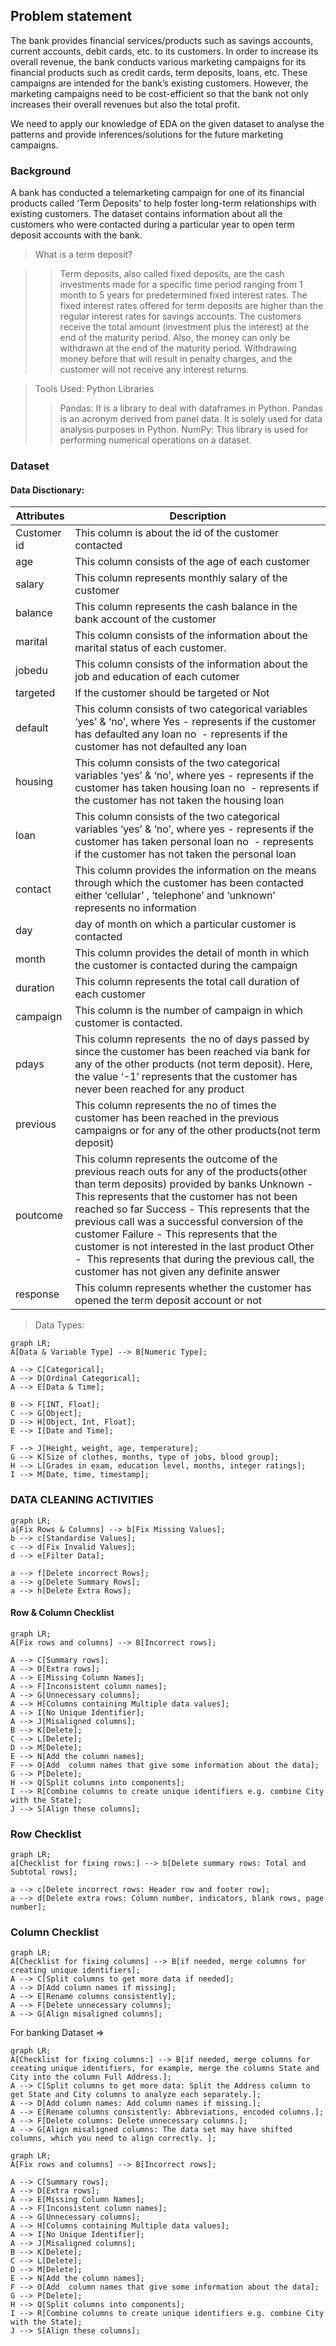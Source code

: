 ## Problem statement

The bank provides financial services/products such as savings accounts, current accounts, debit cards, etc. to its customers.
In order to increase its overall revenue, the bank conducts various marketing campaigns for its financial products such as credit cards, term deposits, loans, etc.
These campaigns are intended for the bank’s existing customers.
However, the marketing campaigns need to be cost-efficient so that the bank not only increases their overall revenues but also the total profit.


We need to apply our knowledge of EDA on the given dataset to analyse the patterns and provide inferences/solutions for the future marketing campaigns.

### Background
A bank has conducted a telemarketing campaign for one of its financial products called ‘Term Deposits’ to help foster long-term relationships with existing customers. The dataset contains information about all the customers who were contacted during a particular year to open term deposit accounts with the bank.

 

> What is a term deposit?

>> Term deposits, also called fixed deposits, are the cash investments made for a specific time period ranging from 1 month to 5 years for predetermined fixed interest rates. The fixed interest rates offered for term deposits are higher than the regular interest rates for savings accounts. The customers receive the total amount (investment plus the interest) at the end of the maturity period. Also, the money can only be withdrawn at the end of the maturity period. Withdrawing money before that will result in penalty charges, and the customer will not receive any interest returns.

> Tools Used: Python Libraries
>> Pandas: It is a library to deal with dataframes in Python. Pandas is an acronym derived from panel data. It is solely used for data analysis purposes in Python.
>> NumPy: This library is used for performing numerical operations on a dataset.



### Dataset

#### Data Disctionary:

| 	Attributes | 	Description	 |
| 	----------- 	 | 	----------- 	 |
| 	Customer id	 | 	This column is about the id of the customer contacted	 |
| 	age	 | 	This column consists of the age of each customer	 |
| 	salary	 | 	This column represents monthly salary of the customer	 |
| 	balance	 | 	This column represents the cash balance in the bank account of the customer	 |
| 	marital	 | 	 This column consists of the information about the marital status of each customer.	 |
| 	jobedu	 | 	This column consists of the information about the job and education of each cutomer	 |
| 	targeted	 | 	If the customer should be targeted or Not	 |
| 	default 	 | 	This column consists of two categorical variables ‘yes’ & ‘no’, where            Yes - represents if the customer has defaulted any loan                                                       no  - represents if the customer has not defaulted any loan	 |
| 	housing	 | 	 This column consists of the two categorical variables ‘yes’ & ‘no’, where     yes - represents if the customer has taken housing loan                                                no  - represents if the customer has not taken the housing loan                                                                                                                              	 |
| 	loan	 | 	This column consists of the two categorical variables ‘yes’ & ‘no’, where                 yes - represents if the customer has taken personal loan                                                              no  - represents if the customer has not taken the personal loan	 |
| 	contact 	 | 	This column provides the information on the means through which the customer has been contacted either ‘cellular’ , ‘telephone’ and ‘unknown’ represents no information	 |
| 	day	 | 	day of month on which a particular customer is contacted	 |
| 	month	 | 	This column provides the detail of month in which the customer is contacted during the campaign	 |
| 	duration	 | 	 This column represents the total call duration of each customer 	 |
| 	campaign	 | 	This column is the number of campaign in which customer is contacted.	 |
| 	pdays 	 | 	This column represents  the no of days passed by since the customer has been reached via bank for any of the other products (not term deposit). Here, the value ‘-1’ represents that the customer has never been reached for any product	 |
| 	previous	 | 	This column represents the no of times the customer has been reached in the previous campaigns or for any of the other products(not term deposit)	 |
| 	poutcome	 | 	This column represents the outcome of the previous reach outs for any of the products(other than term deposits) provided by banks                                                                                                    Unknown - This represents that the customer has not been reached so far       Success - This represents that the previous call was a successful conversion of the customer                                                                                                                Failure - This represents that the customer is not interested in the last product                                                                                                                                                      Other -  This represents that during the previous call, the customer has not given any definite answer	 |
| 	response	 | 	This column represents whether the customer has opened the term deposit account or not	 |




> Data Types:


```mermaid
graph LR;
A[Data & Variable Type] --> B[Numeric Type];

A --> C[Categorical];
A --> D[Ordinal Categorical];
A --> E[Data & Time];

B --> F[INT, Float];
C --> G[Object];
D --> H[Object, Int, Float];
E --> I[Date and Time];

F --> J[Height, weight, age, temperature];
G --> K[Size of clothes, months, type of jobs, blood group];
H --> L[Grades in exam, education level, months, integer ratings];
I --> M[Date, time, timestamp];

```



### DATA CLEANING ACTIVITIES

```mermaid
graph LR;
a[Fix Rows & Columns] --> b[Fix Missing Values];
b --> c[Standardise Values];
c --> d[Fix Invalid Values];
d --> e[Filter Data];

a --> f[Delete incorrect Rows];
a --> g[Delete Summary Rows];
a --> h[Delete Extra Rows];
```

#### Row & Column Checklist

```mermaid
graph LR;
A[Fix rows and columns] --> B[Incorrect rows];				
				
A --> C[Summary rows];
A --> D[Extra rows];
A --> E[Missing Column Names];
A --> F[Inconsistent column names];
A --> G[Unnecessary columns];
A --> H[Columns containing Multiple data values];
A --> I[No Unique Identifier];
A --> J[Misaligned columns];
B --> K[Delete];
C --> L[Delete];
D --> M[Delete];
E --> N[Add the column names];
F --> O[Add  column names that give some information about the data];
G --> P[Delete];
H --> Q[Split columns into components];
I --> R[Combine columns to create unique identifiers e.g. combine City with the State];
J --> S[Align these columns];

```










































### Row Checklist
```mermaid
graph LR;
a[Checklist for fixing rows:] --> b[Delete summary rows: Total and Subtotal rows];

a --> c[Delete incorrect rows: Header row and footer row];
a --> d[Delete extra rows: Column number, indicators, blank rows, page number];

```

### Column Checklist

```mermaid
graph LR;
A[Checklist for fixing columns] --> B[if needed, merge columns for creating unique identifiers];
A --> C[Split columns to get more data if needed];
A --> D[Add column names if missing];
A --> E[Rename columns consistently];
A --> F[Delete unnecessary columns];
A --> G[Align misaligned columns];
```

For banking Dataset =>

```mermaid
graph LR;
A[Checklist for fixing columns:] --> B[if needed, merge columns for creating unique identifiers, for example, merge the columns State and City into the column Full Address.];
A --> C[Split columns to get more data: Split the Address column to get State and City columns to analyze each separately.];
A --> D[Add column names: Add column names if missing.];
A --> E[Rename columns consistently: Abbreviations, encoded columns.];
A --> F[Delete columns: Delete unnecessary columns.];
A --> G[Align misaligned columns: The data set may have shifted columns, which you need to align correctly.	];

```


```mermaid
graph LR;
A[Fix rows and columns] --> B[Incorrect rows];				
				
A --> C[Summary rows];
A --> D[Extra rows];
A --> E[Missing Column Names];
A --> F[Inconsistent column names];
A --> G[Unnecessary columns];
A --> H[Columns containing Multiple data values];
A --> I[No Unique Identifier];
A --> J[Misaligned columns];
B --> K[Delete];
C --> L[Delete];
D --> M[Delete];
E --> N[Add the column names];
F --> O[Add  column names that give some information about the data];
G --> P[Delete];
H --> Q[Split columns into components];
I --> R[Combine columns to create unique identifiers e.g. combine City with the State];
J --> S[Align these columns];

```
